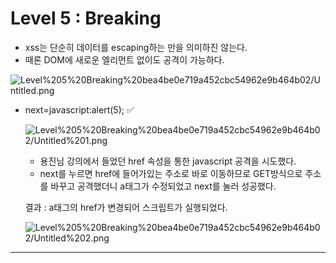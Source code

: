 # Level 5 : Breaking

- xss는 단순히 데이터를 escaping하는 만을 의미하진 않는다.
- 때론 DOM에 새로운 엘리먼트 없이도 공격이 가능하다.

![Level%205%20Breaking%20bea4be0e719a452cbc54962e9b464b02/Untitled.png](Level%205%20Breaking%20bea4be0e719a452cbc54962e9b464b02/Untitled.png)

- next=javascript:alert(5); ✅

    ![Level%205%20Breaking%20bea4be0e719a452cbc54962e9b464b02/Untitled%201.png](Level%205%20Breaking%20bea4be0e719a452cbc54962e9b464b02/Untitled%201.png)

    - 용진님 강의에서 들었던 href 속성을 통한 javascript 공격을 시도했다.
    - next를 누르면 href에 들어가있는 주소로 바로 이동하므로 GET방식으로 주소를 바꾸고 공격했더니 a태그가 수정되었고 next를 눌러 성공했다.

    결과 : a태그의 href가 변경되어 스크립트가 실행되었다.

    ![Level%205%20Breaking%20bea4be0e719a452cbc54962e9b464b02/Untitled%202.png](Level%205%20Breaking%20bea4be0e719a452cbc54962e9b464b02/Untitled%202.png)

---